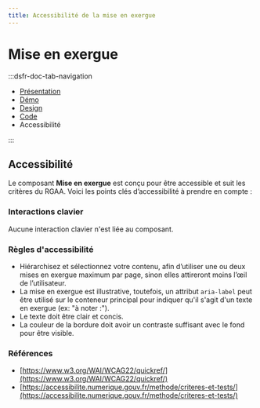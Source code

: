 ```yaml
---
title: Accessibilité de la mise en exergue
---
```

# Mise en exergue

:::dsfr-doc-tab-navigation
- [Présentation](../index.md)
- [Démo](../demo/index.md)
- [Design](../design/index.md)
- [Code](../code/index.md)
- Accessibilité

:::


## Accessibilité

Le composant **Mise en exergue** est conçu pour être accessible et suit les critères du RGAA. Voici les points clés d’accessibilité à prendre en compte :

### Interactions clavier

Aucune interaction clavier n'est liée au composant.

### Règles d'accessibilité

- Hiérarchisez et sélectionnez votre contenu, afin d’utiliser une ou deux mises en exergue maximum par page, sinon elles attireront moins l’œil de l’utilisateur.
- La mise en exergue est illustrative, toutefois, un attribut `aria-label` peut être utilisé sur le conteneur principal pour indiquer qu'il s'agit d'un texte en exergue (ex: "à noter :").
- Le texte doit être clair et concis.
- La couleur de la bordure doit avoir un contraste suffisant avec le fond pour être visible.

### Références

- [https://www.w3.org/WAI/WCAG22/quickref/](https://www.w3.org/WAI/WCAG22/quickref/)
- [https://accessibilite.numerique.gouv.fr/methode/criteres-et-tests/](https://accessibilite.numerique.gouv.fr/methode/criteres-et-tests/)
